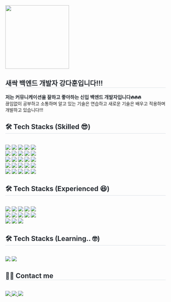 <div style="text-align: left;"> 
    <img style="width:200px;" src="https://github.com/dahoon7151/dahoon7151/assets/131143600/8ab50f71-60e5-4bd4-a271-d2e7dd37070b" />
    <h2 style="border-bottom: 1px solid #d8dee4; color: #282d33;"> 새싹 백엔드 개발자 강다훈입니다!!! </h2>  
    <div style="font-weight: 700; font-size: 15px; text-align: left; color: #282d33;"> 저는 커뮤니케이션을 잘하고 좋아하는 신입 백엔드 개발자입니다</li>🔥🔥🔥</div>
    <div> 끊임없이 공부하고 소통하며 알고 있는 기술은 연습하고 새로운 기술은 배우고 적용하며 개발하고 있습니다!!! </div> 
    </div>
    <div style="text-align: left;">
    <h2 style="border-bottom: 1px solid #d8dee4; color: #282d33;"> 🛠️ Tech Stacks (Skilled 😎) </h2> <br> 
    <div style="margin: ; text-align: left;" "text-align: left;">
          <img src="https://img.shields.io/badge/Apache Tomcat-F8DC75?style=for-the-badge&logo=Apache Tomcat&logoColor=white">
          <img src="https://img.shields.io/badge/Amazon AWS-232F3E?style=for-the-badge&logo=Amazon AWS&logoColor=white">
          <img src="https://img.shields.io/badge/Bootstrap-7952B3?style=for-the-badge&logo=Bootstrap&logoColor=white">
          <img src="https://img.shields.io/badge/C-A8B9CC?style=for-the-badge&logo=C&logoColor=white">
          <img src="https://img.shields.io/badge/C++-00599C?style=for-the-badge&logo=C%2B%2B&logoColor=white">
          <br/><img src="https://img.shields.io/badge/Discord-5865F2?style=for-the-badge&logo=Discord&logoColor=white">
          <img src="https://img.shields.io/badge/Figma-F24E1E?style=for-the-badge&logo=Figma&logoColor=white">
          <img src="https://img.shields.io/badge/Git-F05032?style=for-the-badge&logo=Git&logoColor=white">
          <img src="https://img.shields.io/badge/Github-181717?style=for-the-badge&logo=Github&logoColor=white">
          <img src="https://img.shields.io/badge/HTML5-E34F26?style=for-the-badge&logo=HTML5&logoColor=white">
          <br/><img src="https://img.shields.io/badge/Java-007396?style=for-the-badge&logo=Java&logoColor=white">
          <img src="https://img.shields.io/badge/Linux-FCC624?style=for-the-badge&logo=Linux&logoColor=white">
          <img src="https://img.shields.io/badge/MySQL-4479A1?style=for-the-badge&logo=MySQL&logoColor=white">
          <img src="https://img.shields.io/badge/Notion-000000?style=for-the-badge&logo=Notion&logoColor=white">
          <img src="https://img.shields.io/badge/Python-3776AB?style=for-the-badge&logo=Python&logoColor=white">
          <br/><img src="https://img.shields.io/badge/Selenium-43B02A?style=for-the-badge&logo=Selenium&logoColor=white">
          <img src="https://img.shields.io/badge/Spring-6DB33F?style=for-the-badge&logo=Spring&logoColor=white">
          <img src="https://img.shields.io/badge/Spring Boot-6DB33F?style=for-the-badge&logo=Spring Boot&logoColor=white">
          <img src="https://img.shields.io/badge/StyledComponents-DB7093?style=for-the-badge&logo=StyledComponents&logoColor=white">
          <img src="https://img.shields.io/badge/css-1572B6?style=for-the-badge&logo=css3&logoColor=white">
          <br/><img src="https://img.shields.io/badge/gradle-02303A?style=for-the-badge&logo=gradle&logoColor=white">
          <img src="https://img.shields.io/badge/Spring Security-6DB33F?style=for-the-badge&logo=Spring Security&logoColor=white">
          <img src="https://img.shields.io/badge/Amazon EC2-FF9900?style=for-the-badge&logo=Amazon EC2&logoColor=white">
          <img src="https://img.shields.io/badge/Amazon RDS-527FFF?style=for-the-badge&logo=Amazon RDS&logoColor=white">
          <img src="https://img.shields.io/badge/JSON Web Tokens-000000?style=for-the-badge&logo=JSON Web Tokens&logoColor=white">
          </div>
    </div>
    <div style="text-align: left;">
    <h2 style="border-bottom: 1px solid #d8dee4; color: #282d33;"> 🛠️ Tech Stacks (Experienced 😆) </h2> <br> 
    <div style="margin: ; text-align: left;" "text-align: left;">
          <img src="https://img.shields.io/badge/Firebase-FFCA28?style=for-the-badge&logo=Firebase&logoColor=white">
          <img src="https://img.shields.io/badge/Flask-000000?style=for-the-badge&logo=Flask&logoColor=white">
          <img src="https://img.shields.io/badge/Javascript-F7DF1E?style=for-the-badge&logo=Javascript&logoColor=white">
          <img src="https://img.shields.io/badge/Node.js-339933?style=for-the-badge&logo=Node.js&logoColor=white">
          <img src="https://img.shields.io/badge/PyTorch-EE4C2C?style=for-the-badge&logo=PyTorch&logoColor=white">
          <br/><img src="https://img.shields.io/badge/React-61DAFB?style=for-the-badge&logo=React&logoColor=white">
          <img src="https://img.shields.io/badge/Slack-4A154B?style=for-the-badge&logo=Slack&logoColor=white">
          <img src="https://img.shields.io/badge/Tensorflow-FF6F00?style=for-the-badge&logo=Tensorflow&logoColor=white">
          <img src="https://img.shields.io/badge/Matlab-0076a8?style=for-the-badge&logo=Matlab&logoColor=white">
          <img src="https://img.shields.io/badge/Yarn-2C8EBB?style=for-the-badge&logo=Yarn&logoColor=white">
          <br/><img src="https://img.shields.io/badge/Amazon Route 53-8C4FFF?style=for-the-badge&logo=Amazon Route 53&logoColor=white">
          <img src="https://img.shields.io/badge/TypeScript-3178C6?style=for-the-badge&logo=TypeScript&logoColor=white">
          <img src="https://img.shields.io/badge/Redis-FF4438?style=for-the-badge&logo=Redis&logoColor=white">
          </div>
    </div>
    <div style="text-align: left;">
    <h2 style="border-bottom: 1px solid #d8dee4; color: #282d33;"> 🛠️ Tech Stacks (Learning.. 🤓) </h2> <br> 
    <div style="margin: ; text-align: left;" "text-align: left;">
          <img src="https://img.shields.io/badge/Docker-2496ED?style=for-the-badge&logo=Docker&logoColor=white">
          <img src="https://img.shields.io/badge/Jenkins-D24939?style=for-the-badge&logo=Jenkins&logoColor=white">
          </div>
    </div>
    <div style="text-align: left;">
    <h2 style="border-bottom: 1px solid #d8dee4; color: #282d33;"> 🧑‍💻 Contact me </h2> <br> 
    <div style="text-align: left;"> <a href=https://www.instagram.com/99yo_dahoon/?hl=ko> <img src="https://img.shields.io/badge/Instagram-E4405F?style=for-the-badge&logo=Instagram&logoColor=white&link=https://www.instagram.com/99yo_dahoon/?hl=ko"> </a>
         <a href=https://www.notion.so/abf73ab16cd54939a104ffa71250002f> <img src="https://img.shields.io/badge/Notion-000000?style=for-the-badge&logo=Notion&logoColor=white&link=https://www.notion.so/abf73ab16cd54939a104ffa71250002f"> </a>
         <a href=mailto:dahoon7151@gmail.com> <img src="https://img.shields.io/badge/Gmail-EA4335?style=for-the-badge&logo=Gmail&logoColor=white&link=mailto:dahoon7151@gmail.com"> </a>
          </div>  <br> 
    <div style="text-align: left;">  </div> 
    </div>
    </div>
    

